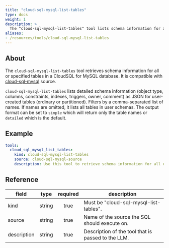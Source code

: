 ```yaml
---
title: "cloud-sql-mysql-list-tables"
type: docs
weight: 1
description: >
  The "cloud-sql-mysql-list-tables" tool lists schema information for all or specified tables in a CloudSQL for MySQL database.
aliases:
- /resources/tools/cloud-sql-mysql-list-tables
---
```


## About

The `cloud-sql-mysql-list-tables` tool retrieves schema information for all or specified tables in a CloudSQL for MySQL database.
It is compatible with [cloud-sql-mysql](../../sources/cloud-sql-mysql.md) source.

`cloud-sql-mysql-list-tables` lists detailed schema information (object type, columns, constraints, indexes, triggers, owner, comment) as JSON for user-created tables (ordinary or partitioned). Filters by a comma-separated list of names. If names are omitted, it lists all tables in user schemas. The output format can be set to `simple` which will return only the table names or `detailed` which is the default.

## Example

```yaml
tools:
  cloud_sql_mysql_list_tables:
    kind: cloud-sql-mysql-list-tables
    source: cloud-sql-mysql-source
    description: Use this tool to retrieve schema information for all or specified tables. Output format can be simple (only table names) or detailed.
```

## Reference

| **field**   |                  **type**                  | **required** | **description**                                                                                  |
|-------------|:------------------------------------------:|:------------:|--------------------------------------------------------------------------------------------------|
| kind        |                   string                   |     true     | Must be "cloud-sql-mysql-list-tables".                                                               |
| source      |                   string                   |     true     | Name of the source the SQL should execute on.                                                    |
| description |                   string                   |     true     | Description of the tool that is passed to the LLM.                                               |